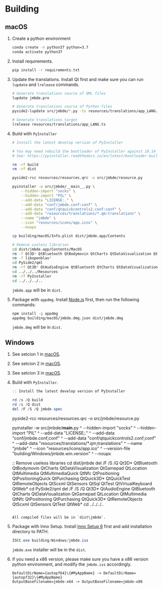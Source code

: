 # Building

## macOS

1. Create a python environment

    ```bash
    conda create -n python37 python=3.7
    conda activate python37
    ```

2. Install requirements.

    ```bash
    pip install -r requirements.txt
    ```

3. Update the translations. Install Qt first and make sure you can run `lupdate` and `lrelease` commands.

    ```bash
    # Generate translations source of QML files
    lupdate jmbde.pro

    # Generate translations source of Python files
    pyside2-lupdate src/jmbde/*.py -ts resources/translations/app_LANG.ts

    # Generate translations target
    lrelease resources/translations/app_LANG.ts
    ```

4. Build with `PyInstaller`

    ```bash
    # Install the latest develop version of PyInstaller

    # You may need rebuild the bootloader of PyInstaller against 10.14 SDK to fully support dark theme
    # See: https://pyinstaller.readthedocs.io/en/latest/bootloader-building.html

    rm -rf build
    rm -rf dist

    pyside2-rcc resources/resources.qrc -o src/jmbde/resource.py

    pyinstaller -w src/jmbde/__main__.py \
        --hidden-import "socks" \
        --hidden-import "PIL" \
        --add-data "LICENSE:." \
        --add-data "conf/jmbde.conf:conf" \
        --add-data "conf/qtquickcontrols2.conf:conf" \
        --add-data "resources/translations/*.qm:translations" \
        --name "jmbde" \
        --icon "resources/icons/app.icns" \
        --noupx

    cp building/macOS/Info.plist dist/jmbde.app/Contents

    # Remove useless libraries
    cd dist/jmbde.app/Contents/MacOS
    rm -f Qt3D* QtBluetooth QtBodymovin QtCharts QtDataVisualization QtGamepad QtLocation QtMultimedia QtMultimediaQuick QtNfc QtPositioning QtPositioningQuick QtPurchasing QtQuick3D* QtQuickTest QtRemoteObjects QtScxml QtSensors QtSql QtTest QtVirtualKeyboard QtWeb*
    rm -f libopenblas*
    cd PySide2/qml
    rm -rf Qt3D* QtAudioEngine QtBluetooth QtCharts QtDataVisualization QtGamepad QtLocation QtMultimedia QtNfc QtPositioning QtPurchasing QtQuick3D* QtRemoteObjects QtScxml QtSensors QtTest QtWeb*
    cd ../../../Resources
    rm -rf PyInstaller
    cd ../../../..
    ```

    `jmbde.app` will be in `dist`.

5. Package with `appdmg`. Install [Node.js](https://nodejs.org) first, then run the following commands:

    ```bash
    npm install -g appdmg
    appdmg building/macOS/jmbde.dmg.json dist/jmbde.dmg
    ```

    `jmbde.dmg` will be in `dist`.

## Windows

1. See setcion 1 in [macOS](#macOS).
2. See setcion 2 in [macOS](#macOS).
3. See setcion 3 in [macOS](#macOS).
4. Build with `PyInstaller`.

    ```powershell
    :: Install the latest develop version of PyInstaller

    rd /s /Q build
    rd /s /Q dist
    del /F /S /Q jmbde.spec
    ```

    pyside2-rcc resources/resources.qrc -o src/jmbde/resource.py

    pyinstaller -w src/jmbde/**main**.py ^
    --hidden-import "socks" ^
    --hidden-import "PIL" ^
    --add-data "LICENSE;." ^
    --add-data "conf/jmbde.conf;conf" ^
    --add-data "conf/qtquickcontrols2.conf;conf" ^
    --add-data "resources/translations/\*.qm;translations" ^
    --name "jmbde" ^
    --icon "resources/icons/app.ico" ^
    --version-file "building/Windows/jmbde.win.version" ^
    --noupx

    :: Remove useless libraries
    cd dist/jmbde
    del /F /S /Q Qt3D* QtBluetooth QtBodymovin QtCharts QtDataVisualization QtGamepad QtLocation QtMultimedia QtMultimediaQuick QtNfc QtPositioning QtPositioningQuick QtPurchasing QtQuick3D* QtQuickTest QtRemoteObjects QtScxml QtSensors QtSql QtTest QtVirtualKeyboard QtWeb*
    cd PySide2/qml
    del /F /S /Q Qt3D* QtAudioEngine QtBluetooth QtCharts QtDataVisualization QtGamepad QtLocation QtMultimedia QtNfc QtPositioning QtPurchasing QtQuick3D* QtRemoteObjects QtScxml QtSensors QtTest QtWeb*
    cd ../../../..

    ```

    All compiled files will be in `dist\jmbde`.
    ```

5. Package with Inno Setup. Install [Inno Setup 6](http://www.jrsoftware.org/isinfo.php) first and add installation directory to PATH.

    ```powershell
    ISCC.exe building/Windows/jmbde.iss
    ```

    `jmbde.exe` installer will be in the `dist`.

6. If you need a x86 version, please make sure you have a x86 version python environment, and modify the `jmbde.iss` accordingly.

    ```text
    DefaultDirName={autopf64}\{#MyAppName} -> DefaultDirName={autopf32}\{#MyAppName}
    OutputBaseFilename=jmbde-x64 -> OutputBaseFilename=jmbde-x86
    ```
